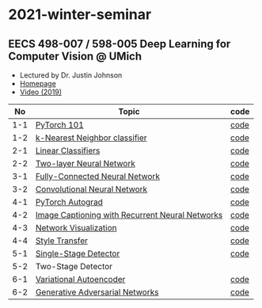 # 2021-winter-seminar

## EECS 498-007 / 598-005 Deep Learning for Computer Vision @ UMich
- Lectured by Dr. Justin Johnson
- [Homepage](https://web.eecs.umich.edu/~justincj/teaching/eecs498/FA2020/)
- [Video (2019)](https://www.youtube.com/watch?v=dJYGatp4SvA&list=PL5-TkQAfAZFbzxjBHtzdVCWE0Zbhomg7r&index=1)

| No | Topic | code |
| --- | ---        | --- |
|1-1| [PyTorch 101](https://web.eecs.umich.edu/~justincj/teaching/eecs498/FA2020/assignment1.html) | [code](https://github.com/hyungkwonko/2021-winter-seminar/blob/main/A1/pytorch101.ipynb)
|1-2| [k-Nearest Neighbor classifier](https://web.eecs.umich.edu/~justincj/teaching/eecs498/FA2020/assignment1.html) | [code](https://github.com/hyungkwonko/2021-winter-seminar/blob/main/A1/knn.ipynb)
|2-1| [Linear Classifiers](https://web.eecs.umich.edu/~justincj/teaching/eecs498/FA2020/assignment2.html) | [code](https://github.com/hyungkwonko/2021-winter-seminar/blob/main/A2/linear_classifier.ipynb)
|2-2| [Two-layer Neural Network](https://web.eecs.umich.edu/~justincj/teaching/eecs498/FA2020/assignment2.html) | [code](https://github.com/hyungkwonko/2021-winter-seminar/blob/main/A2/two_layer_net.ipynb)
|3-1| [Fully-Connected Neural Network](https://web.eecs.umich.edu/~justincj/teaching/eecs498/FA2020/assignment3.html) | [code](https://github.com/hyungkwonko/2021-winter-seminar/blob/main/A3/fully_connected_networks.ipynb)
|3-2| [Convolutional Neural Network](https://web.eecs.umich.edu/~justincj/teaching/eecs498/FA2020/assignment3.html) | [code](https://github.com/hyungkwonko/2021-winter-seminar/blob/main/A3/convolutional_networks.ipynb)
|4-1| [PyTorch Autograd](https://web.eecs.umich.edu/~justincj/teaching/eecs498/FA2020/assignment4.html) | [code](https://github.com/hyungkwonko/2021-winter-seminar/blob/main/A4/pytorch_autograd_and_nn.ipynb)
|4-2| [Image Captioning with Recurrent Neural Networks](https://web.eecs.umich.edu/~justincj/teaching/eecs498/FA2020/assignment4.html) | [code](https://github.com/hyungkwonko/2021-winter-seminar/blob/main/A4/rnn_lstm_attention_captioning.ipynb)
|4-3| [Network Visualization](https://web.eecs.umich.edu/~justincj/teaching/eecs498/FA2020/assignment4.html) | [code](https://github.com/hyungkwonko/2021-winter-seminar/blob/main/A4/network_visualization.ipynb)
|4-4| [Style Transfer](https://web.eecs.umich.edu/~justincj/teaching/eecs498/FA2020/assignment4.html) | [code](https://github.com/hyungkwonko/2021-winter-seminar/blob/main/A4/style_transfer.ipynb)
|5-1| [Single-Stage Detector](https://web.eecs.umich.edu/~justincj/teaching/eecs498/FA2020/assignment5.html) | [code](https://github.com/hyungkwonko/2021-winter-seminar/blob/main/A5/single_stage_detector_yolo.ipynb)
|5-2| Two-Stage Detector
|6-1| [Variational Autoencoder](https://web.eecs.umich.edu/~justincj/teaching/eecs498/FA2020/assignment6.html) | [code](https://github.com/hyungkwonko/2021-winter-seminar/blob/main/A6/variational_autoencoders.ipynb)
|6-2| [Generative Adversarial Networks](https://web.eecs.umich.edu/~justincj/teaching/eecs498/FA2020/assignment6.html) | [code](https://github.com/hyungkwonko/2021-winter-seminar/blob/main/A6/generative_adversarial_networks.ipynb)